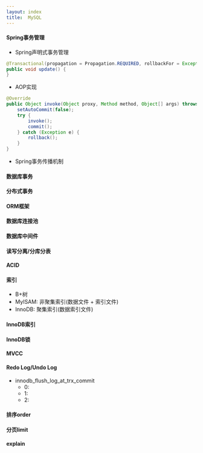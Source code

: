 ```yaml
---
layout: index
title:  MySQL
---
```


#### Spring事务管理

* Spring声明式事务管理

```java
@Transactional(propagation = Propagation.REQUIRED, rollbackFor = Exception.class)
public void update() {
}
```

* AOP实现

```java
@Override
public Object invoke(Object proxy, Method method, Object[] args) throws Throwable {
    setAutoCommit(false);
    try {
        invoke();
        commit();
    } catch (Exception e) {
        rollback();
    }
}
```

* Spring事务传播机制

#### 数据库事务

#### 分布式事务

#### ORM框架

#### 数据库连接池

#### 数据库中间件

#### 读写分离/分库分表

#### ACID

#### 索引

* B+树
* MyISAM: 非聚集索引(数据文件 + 索引文件)
* InnoDB: 聚集索引(数据索引文件)

#### InnoDB索引

#### InnoDB锁

#### MVCC

#### Redo Log/Undo Log

* innodb_flush_log_at_trx_commit
    * 0:
    * 1:
    * 2:

#### 排序order

#### 分页limit

#### explain

